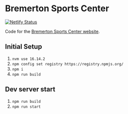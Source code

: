 # Bremerton Sports Center

[![Netlify Status](https://api.netlify.com/api/v1/badges/508ab5c3-50cc-4236-8de6-6dccf8810074/deploy-status)](https://app.netlify.com/sites/bremertonsports/deploys)

Code for the [Bremerton Sports Center website](https://www.bremertonsports.com/).

## Initial Setup

1. `nvm use 16.14.2`
2. `npm config set registry https://registry.npmjs.org/`
3. `npm i`
4. `npm run build`

## Dev server start

1. `npm run build`
2. `npm run start`
